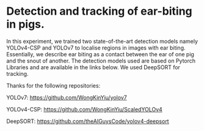 # Detection and tracking of ear-biting in pigs.

In this experiment, we trained two state-of-the-art detection models namely YOLOv4-CSP and YOLOv7 to localise regions in images with ear biting. Essentially, we describe ear biting as a contact between the ear of one pig and the snout of another. The detection models used are based on Pytorch Libraries and are available in the links below. We used DeepSORT for tracking.

Thanks for the following repositories:

YOLOv7: https://github.com/WongKinYiu/yolov7

YOLOv4-CSP: https://github.com/WongKinYiu/ScaledYOLOv4

DeepSORT: https://github.com/theAIGuysCode/yolov4-deepsort
